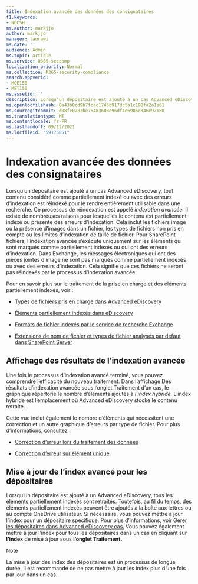 ```yaml
---
title: Indexation avancée des données des consignataires
f1.keywords:
- NOCSH
ms.author: markjjo
author: markjjo
manager: laurawi
ms.date: ''
audience: Admin
ms.topic: article
ms.service: O365-seccomp
localization_priority: Normal
ms.collection: M365-security-compliance
search.appverid:
- MOE150
- MET150
ms.assetid: ''
description: Lorsqu’un dépositaire est ajouté à un cas Advanced eDiscovery, tout contenu considéré comme partiellement indexé est réprocessé pour le rendre entièrement utilisable dans une recherche.
ms.openlocfilehash: 8a43b0cd9b7fcac1745b917dc5a1c198fa2a1e61
ms.sourcegitcommit: d08fe0282be75483608e96df4e6986d346e97180
ms.translationtype: MT
ms.contentlocale: fr-FR
ms.lasthandoff: 09/12/2021
ms.locfileid: "59175851"
---
```

# <a name="advanced-indexing-of-custodian-data"></a>Indexation avancée des données des consignataires

Lorsqu’un dépositaire est ajouté à un cas Advanced eDiscovery, tout contenu considéré comme partiellement indexé ou avec des erreurs d’indexation est réindexé pour le rendre entièrement utilisable dans une recherche.  Ce processus de réindexation est appelé *indexation avancée.* Il existe de nombreuses raisons pour lesquelles le contenu est partiellement indexé ou présente des erreurs d’indexation. Cela inclut les fichiers image ou la présence d’images dans un fichier, les types de fichiers non pris en compte ou les limites d’indexation de taille de fichier. Pour SharePoint fichiers, l’indexation avancée s’exécute uniquement sur les éléments qui sont marqués comme partiellement indexés ou qui ont des erreurs d’indexation. Dans Exchange, les messages électroniques qui ont des pièces jointes d’image ne sont pas marqués comme partiellement indexés ou avec des erreurs d’indexation. Cela signifie que ces fichiers ne seront pas réindexés par le processus d’indexation avancée.

Pour en savoir plus sur le traitement de la prise en charge et des éléments partiellement indexés, voir :

- [Types de fichiers pris en charge dans Advanced eDiscovery](supported-filetypes-ediscovery20.md)

- [Éléments partiellement indexés dans eDiscovery](partially-indexed-items-in-content-search.md)

- [Formats de fichier indexés par le service de recherche Exchange](/exchange/file-formats-indexed-by-exchange-search-exchange-2013-help)

- [Extensions de nom de fichier et types de fichier analysés par défaut dans SharePoint Server](/SharePoint/technical-reference/default-crawled-file-name-extensions-and-parsed-file-types)

## <a name="viewing-advanced-indexing-results"></a>Affichage des résultats de l’indexation avancée

Une fois le processus d’indexation avancé terminé, vous pouvez comprendre l’efficacité du nouveau traitement.  Dans l’affichage Des résultats  d’indexation avancée sous l’onglet Traitement d’un cas, le graphique répertorie le nombre d’éléments ajoutés à *l’index hybride.*  L’index hybride est l’emplacement où Advanced eDiscovery stocke le contenu retraite.

Cette vue inclut également le nombre d’éléments qui nécessitent une correction et un autre graphique d’erreurs par type de fichier. Pour plus d’informations, consultez :

- [Correction d’erreur lors du traitement des données](error-remediation-when-processing-data-in-advanced-ediscovery.md)

- [Correction d’erreur sur élément unique](single-item-error-remediation.md)

## <a name="updating-the-advanced-index-for-custodians"></a>Mise à jour de l’index avancé pour les dépositaires

Lorsqu’un dépositaire est ajouté à un Advanced eDiscovery, tous les éléments partiellement indexés sont retraités. Toutefois, au fil du temps, des éléments partiellement indexés peuvent être ajoutés à la boîte aux lettres ou au compte OneDrive utilisateur.  Si nécessaire, vous pouvez mettre à jour l’index pour un dépositaire spécifique. Pour plus d’informations, [voir Gérer les dépositaires dans Advanced eDiscovery cas.](manage-new-custodians.md#re-index-custodian-data) Vous pouvez également mettre à jour l’index pour tous les dépositaires dans un cas en cliquant sur **l’index** de mise à jour sous **l’onglet Traitement.**

> [!NOTE]
> La mise à jour des index des dépositaires est un processus de longue durée. Il est recommandé de ne pas mettre à jour les index plus d’une fois par jour dans un cas.
